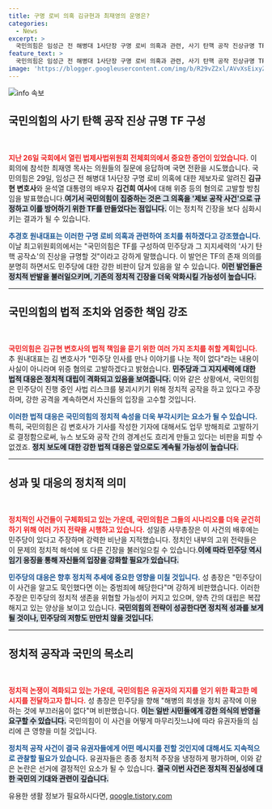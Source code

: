 ```yaml
---
title: 구명 로비 의혹 김규현과 최재영의 운명은?
categories:
  - News
excerpt: >
  국민의힘은 임성근 전 해병대 1사단장 구명 로비 의혹과 관련, 사기 탄핵 공작 진상규명 TF를 구성해 야당의 공작 의혹에 대응키로 했다. 증인 최재영 목사와 제보자 김규현 변호사를 고발하며, 정치적 음모를 철저히 규명하겠다고 다짐했다.
feature_text: >
  국민의힘은 임성근 전 해병대 1사단장 구명 로비 의혹과 관련, 사기 탄핵 공작 진상규명 TF를 구성해 야당의 공작 의혹에 대응키로 했다. 증인 최재영 목사와 제보자 김규현 변호사를 고발하며, 정치적 음모를 철저히 규명하겠다고 다짐했다.
image: 'https://blogger.googleusercontent.com/img/b/R29vZ2xl/AVvXsEixyZcFfHzMRdzZMjFBmAUKJYCLCGyLL1o632UiGVXcaFdKo_bkvkuCioo0uUKlGfBVcT3P84aROyZIXSBEx3Aw5nCQ3pTgDom1WDC4m8eifvWiAmWEEVb4x6G_l8C0QH225ldMjyaFvpxGEBGNO37VmDTDMHGhJPq73UglMfDca1-0aw/s1600/blogspot.png'
---
```


<p><img src="https://blogger.googleusercontent.com/img/b/R29vZ2xl/AVvXsEixyZcFfHzMRdzZMjFBmAUKJYCLCGyLL1o632UiGVXcaFdKo_bkvkuCioo0uUKlGfBVcT3P84aROyZIXSBEx3Aw5nCQ3pTgDom1WDC4m8eifvWiAmWEEVb4x6G_l8C0QH225ldMjyaFvpxGEBGNO37VmDTDMHGhJPq73UglMfDca1-0aw/s1600/blogspot.png" alt="info 속보" /></p>

<h2 data-ke-size="size26">국민의힘의 사기 탄핵 공작 진상 규명 TF 구성</h2>

<p data-ke-size="size16">&nbsp;</p>

<p><b><span style="color: #ee2323;">지난 26일 국회에서 열린 법제사법위원회 전체회의에서 중요한 증언이 있었습니다.</span></b> 이 회의에 참석한 최재영 목사는 의원들의 질문에 응답하며 국면 전환을 시도했습니다. 국민의힘은 29일, 임성근 전 해병대 1사단장 구명 로비 의혹에 대한 제보자로 알려진 <b>김규현 변호사</b>와 윤석열 대통령의 배우자 <b>김건희 여사</b>에 대해 위증 등의 혐의로 고발할 방침임을 발표했습니다.<b><span style="background-color: #21538527;">여기서 국민의힘이 집중하는 것은 그 의혹을 '제보 공작 사건'으로 규정하고 이를 방어하기 위한 TF를 만들었다는 점입니다.</span></b> 이는 정치적 긴장을 보다 심화시키는 결과가 될 수 있습니다.</p>

<p><b><span style="color: #1a5490;">추경호 원내대표는 이러한 구명 로비 의혹과 관련하여 조치를 취하겠다고 강조했습니다.</span></b> 이날 최고위원회의에서는 "국민의힘은 TF를 구성하여 민주당과 그 지지세력의 '사기 탄핵 공작쇼'의 진상을 규명할 것"이라고 강하게 말했습니다. 이 발언은 TF의 존재 의의를 분명히 하면서도 민주당에 대한 강한 비판이 담겨 있음을 알 수 있습니다. <b><span style="background-color: #21538527;">이런 발언들은 정치적 반발을 불러일으키며, 기존의 정치적 긴장을 더욱 악화시킬 가능성이 높습니다.</span></b></p>

<hr>

<h2 data-ke-size="size26">국민의힘의 법적 조치와 엄중한 책임 강조</h2>

<p data-ke-size="size16">&nbsp;</p>

<p><b><span style="color: #ee2323;">국민의힘은 김규현 변호사의 법적 책임을 묻기 위한 여러 가지 조치를 취할 계획입니다.</span></b> 추 원내대표는 김 변호사가 "민주당 인사를 만나 이야기를 나눈 적이 없다"라는 내용이 사실이 아니라며 위증 혐의로 고발하겠다고 밝혔습니다. <b><span style="background-color: #21538527;">민주당과 그 지지세력에 대한 법적 대응은 정치적 대립이 격화되고 있음을 보여줍니다.</span></b> 이와 같은 상황에서, 국민의힘은 민주당이 진행 중인 사법 리스크를 붕괴시키기 위해 정치적 공작을 하고 있다고 주장하며, 강한 공격을 계속하면서 자신들의 입장을 고수할 것입니다.</p>

<p><b><span style="color: #1a5490;">이러한 법적 대응은 국민의힘의 정치적 속성을 더욱 부각시키는 요소가 될 수 있습니다.</span></b> 특히, 국민의힘은 김 변호사가 기사를 작성한 기자에 대해서도 업무 방해죄로 고발하기로 결정함으로써, 뉴스 보도와 공작 간의 경계선도 흐리게 만들고 있다는 비판을 피할 수 없겠죠. <b><span style="background-color: #21538527;">정치 보도에 대한 강한 법적 대응은 앞으로도 계속될 가능성이 높습니다.</span></b></p>

<hr>

<h2 data-ke-size="size26">성과 및 대응의 정치적 의미</h2>

<p data-ke-size="size16">&nbsp;</p>

<p><b><span style="color: #ee2323;">정치적인 사건들이 구체화되고 있는 가운데, 국민의힘은 그들의 시나리오를 더욱 굳건히 하기 위해 여러 가지 전략을 시행하고 있습니다.</span></b> 성일종 사무총장은 이 사건의 배후에는 민주당이 있다고 주장하며 강력한 비난을 지적했습니다. 정치인 내부의 고위 전략들은 이 문제의 정치적 해석에 또 다른 긴장을 불러일으킬 수 있습니다.<b><span style="background-color: #21538527;">이에 따라 민주당 역시 임기 응징을 통해 자신들의 입장을 강화할 필요가 있습니다.</span></b></p>

<p><b><span style="color: #1a5490;">민주당의 대응은 향후 정치적 추세에 중요한 영향을 미칠 것입니다.</span></b> 성 총장은 "민주당이 이 사건을 알고도 묵인했다면 이는 중범죄에 해당한다"며 강하게 비판했습니다. 이러한 주장은 민주당의 정치적 생존을 위협할 가능성이 커지고 있으며, 양측 간의 대립은 복잡해지고 있는 양상을 보이고 있습니다. <b><span style="background-color: #21538527;">국민의힘의 전략이 성공한다면 정치적 성과를 보게 될 것이나, 민주당의 저항도 만만치 않을 것입니다.</span></b> </p>

<hr>

<h2 data-ke-size="size26">정치적 공작과 국민의 목소리</h2>

<p data-ke-size="size16">&nbsp;</p>

<p><b><span style="color: #ee2323;">정치적 논쟁이 격화되고 있는 가운데, 국민의힘은 유권자의 지지를 얻기 위한 확고한 메시지를 전달하고자 합니다.</span></b> 성 총장은 민주당을 향해 "해병의 희생을 정치 공작에 이용하는 것에 부끄러움이 없다"며 비판했습니다. <b><span style="background-color: #21538527;">이는 일반 시민들에게 강한 의식의 반영을 요구할 수 있습니다.</span></b> 국민의힘이 이 사건을 어떻게 마무리짓느냐에 따라 유권자들의 심리에 큰 영향을 미칠 것입니다.</p>

<p><b><span style="color: #1a5490;">정치적 공작 사건이 결국 유권자들에게 어떤 메시지를 전할 것인지에 대해서도 지속적으로 관찰할 필요가 있습니다.</span></b> 유권자들은 종종 정치적 주장을 냉정하게 평가하며, 이와 같은 논란은 선거에 결정적인 요소가 될 수 있습니다. <b><span style="background-color: #21538527;">결국 이번 사건은 정치적 진실성에 대한 국민의 기대와 관련이 깊습니다.</span></b> </p>

<p data-ke-size="size16"></p>
유용한 생활 정보가 필요하시다면, <a href="https://qoogle.tistory.com" rel="dofollow">qoogle.tistory.com</a>



